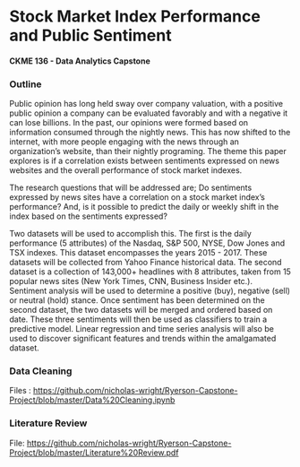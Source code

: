 # Stock Market Index Performance and Public Sentiment
#### CKME 136 - Data Analytics Capstone

### Outline

Public opinion has long held sway over company valuation, with a positive public opinion a company can be evaluated favorably and with a negative it can lose billions. In the past, our opinions were formed based on information consumed through the nightly news. This has now shifted to the internet, with more people engaging with the news through an organization’s website, than their nightly programing. The theme this paper explores is if a correlation exists between sentiments expressed on news websites and the overall performance of stock market indexes.

The research questions that will be addressed are; Do sentiments expressed by news sites have a correlation on a stock market index’s performance? And, is it possible to predict the daily or weekly shift in the index based on the sentiments expressed? 

Two datasets will be used to accomplish this. The first is the daily performance (5 attributes) of the Nasdaq, S&P 500, NYSE, Dow Jones and TSX indexes. This dataset encompasses the years 2015 - 2017. These datasets will be collected from Yahoo Finance historical data. The second dataset is a collection of 143,000+ headlines with 8 attributes, taken from 15 popular news sites (New York Times, CNN, Business Insider etc.). Sentiment analysis will be used to determine a positive (buy), negative (sell) or neutral (hold) stance. Once sentiment has been determined on the second dataset, the two datasets will be merged and ordered based on date. These three sentiments will then be used as classifiers to train a predictive model. Linear regression and time series analysis will also be used to discover significant features and trends within the amalgamated dataset.

### Data Cleaning

Files : https://github.com/nicholas-wright/Ryerson-Capstone-Project/blob/master/Data%20Cleaning.ipynb

### Literature Review

File: https://github.com/nicholas-wright/Ryerson-Capstone-Project/blob/master/Literature%20Review.pdf
